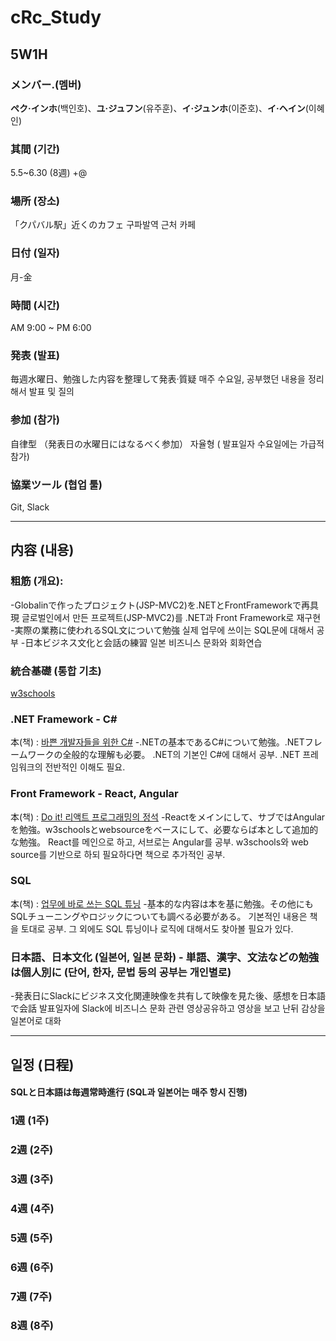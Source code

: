# cRc_Study

## 5W1H

### メンバー.(멤버)
**ペク·インホ**(백인호)、**ユ·ジュフン**(유주훈)、**イ·ジュンホ**(이준호)、**イ·ヘイン**(이혜인)  

### 其間 (기간) 
5.5~6.30 (8週) +@

### 場所 (장소)
「クパバル駅」近くのカフェ
 구파발역 근처 카페

### 日付 (일자)
月-金

### 時間 (시간)
AM 9:00 ~ PM 6:00

### 発表 (발표)
毎週水曜日、勉強した内容を整理して発表·質疑
매주 수요일, 공부했던 내용을 정리해서 발표 및 질의

### 参加 (참가) 
自律型 （発表日の水曜日にはなるべく参加）
자율형 ( 발표일자 수요일에는 가급적  참가)

### 協業ツール (협업 툴)
Git, Slack 

------

## 内容 (내용)

### 粗筋 (개요):
-Globalinで作ったプロジェクト(JSP-MVC2)を.NETとFrontFrameworkで再具現
글로벌인에서 만든 프로젝트(JSP-MVC2)를 .NET과 Front Framework로 재구현
-実際の業務に使われるSQL文について勉強
실제 업무에 쓰이는 SQL문에 대해서 공부
-日本ビジネス文化と会話の練習
일본 비즈니스 문화와 회화연습

### 統合基礎 (통합 기초)
[w3schools](https://www.w3schools.com/cs/index.php)

### .NET Framework - C#
本(책) : [바쁜 개발자들을 위한 C#](http://www.kyobobook.co.kr/product/detailViewKor.laf?mallGb=KOR&ejkGb=KOR&barcode=9791195484539)
-.NETの基本であるC#について勉強。.NETフレームワークの全般的な理解も必要。
.NET의 기본인 C#에 대해서 공부. .NET 프레임워크의 전반적인 이해도 필요.

###  Front Framework - React, Angular 
本(책) : [Do it! 리액트 프로그래밍의 정석](http://www.yes24.com/Product/Goods/87631428)
-Reactをメインにして、サブではAngularを勉強。w3schoolsとwebsourceをベースにして、必要ならば本として追加的な勉強。
React를 메인으로 하고, 서브로는 Angular를 공부. w3schools와 web source를 기반으로 하되 필요하다면 책으로 추가적인 공부.

###  SQL
本(책) : [업무에 바로 쓰는 SQL 튜닝](http://www.yes24.com/Product/Goods/102382080)
-基本的な内容は本を基に勉強。その他にもSQLチューニングやロジックについても調べる必要がある。
기본적인 내용은 책을 토대로 공부. 그 외에도 SQL 튜닝이나 로직에 대해서도 찾아볼 필요가 있다.

###  日本語、日本文化 (일본어, 일본 문화) - 単語、漢字、文法などの勉強は個人別に (단어, 한자, 문법 등의 공부는 개인별로)
-発表日にSlackにビジネス文化関連映像を共有して映像を見た後、感想を日本語で会話
발표일자에 Slack에 비즈니스 문화 관련 영상공유하고 영상을 보고 난뒤 감상을 일본어로 대화 

-----

## 일정 (日程)

#### SQLと日本語は毎週常時進行 (SQL과 일본어는 매주 항시 진행)

### 1週 (1주)


### 2週 (2주)


### 3週 (3주)


### 4週 (4주)


### 5週 (5주)


### 6週 (6주)


### 7週 (7주)


### 8週 (8주)



